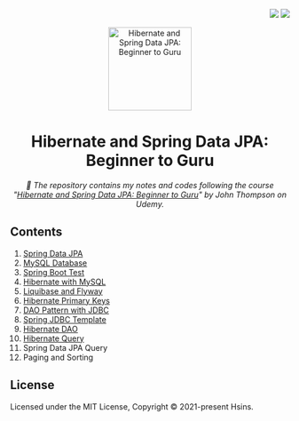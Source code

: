 <div align="right">

  [![](https://img.shields.io/badge/Udemy--A435f0.svg?logo=udemy&style=flat-square)](https://www.udemy.com/course/hibernate-and-spring-data-jpa-beginner-to-guru/)
  [![](https://img.shields.io/github/license/Hsins-Learn/Learn-Note-Template?style=flat-square)](./LICENSE)

</div>

<div align="center">
  <img src="https://i.imgur.com/PaV8647.png" alt="Hibernate and Spring Data JPA: Beginner to Guru" height="150px">

  # Hibernate and Spring Data JPA: Beginner to Guru

  _📖 The repository contains my notes and codes following the course "[Hibernate and Spring Data JPA: Beginner to Guru](https://www.udemy.com/course/hibernate-and-spring-data-jpa-beginner-to-guru/)" by John Thompson on Udemy._
</div>

## Contents

1. [Spring Data JPA](./spring-data-jpa/)
2. [MySQL Database](./mysql-database/)
3. [Spring Boot Test](./spring-boot-test/)
4. [Hibernate with MySQL](./hibernate-with-mysql/)
5. [Liquibase and Flyway](./liquibase-and-flyway/)
6. [Hibernate Primary Keys](/hibernate-primary-key/)
7. [DAO Pattern with JDBC](./dao-pattern-with-JDBC/)
8. [Spring JDBC Template](./spring-jdbc-template/)
9.  [Hibernate DAO](./hibernate-dao/)
10. [Hibernate Query](./hibernate-query/)
11. Spring Data JPA Query
12. Paging and Sorting

## License

Licensed under the MIT License, Copyright © 2021-present Hsins.
